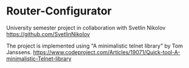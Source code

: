 # Router-Configurator
University semester project in collaboration with Svetlin Nikolov https://github.com/SvetlinNikolov

The project is implemented using "A minimalistic telnet library" by Tom Janssens. 
https://www.codeproject.com/Articles/19071/Quick-tool-A-minimalistic-Telnet-library
